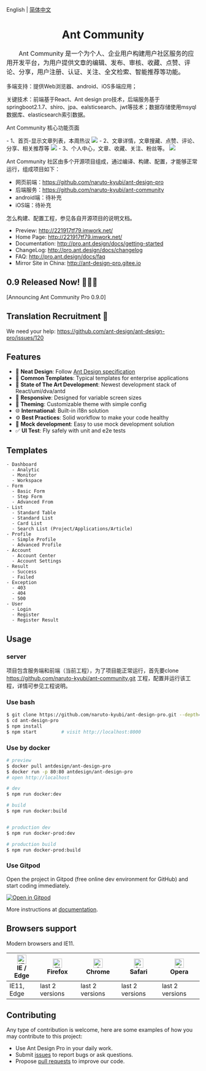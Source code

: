 English | [简体中文](./README.zh-CN.md) 
<h1 align="center">Ant Community</h1>
<p style="text-indent:2em;font-size:16px">
    Ant Community 是一个为个人、企业用户构建用户社区服务的应用开发平台，为用户提供文章的编辑、发布、审核、收藏、点赞、评论、分享，用户注册、认证、关注、全文检索、智能推荐等功能。</p>
<p>多端支持：提供Web浏览器、android、iOS多端应用；</p>
<p>关键技术：前端基于React、Ant design pro技术，后端服务基于springboot2.1.7、shiro、jpa、ealsticsearch、jwt等技术；数据存储使用msyql数据库、elasticsearch索引数据。</p>
<p>Ant Community 核心功能页面</p>
- 1、首页-显示文章列表，本周热议
<img src="https://github.com/naruto-kyubi/ant-design-pro/blob/master/img/ant-home.jpg"></img>
- 2、文章详情，文章搜藏、点赞、评论、分享、相关推荐等
<img src="https://github.com/naruto-kyubi/ant-design-pro/blob/master/img/ant-detail.jpg"></img>
- 3、个人中心，文章、收藏、关注、粉丝等。
<img src="https://github.com/naruto-kyubi/ant-design-pro/blob/master/img/ant-personal.jpg"></img>
<!-- <div align="center">
</div> -->

Ant Community 社区由多个开源项目组成，通过编译、构建、配置，才能够正常运行，组成项目如下：
- 网页前端：https://github.com/naruto-kyubi/ant-design-pro
- 后端服务：https://github.com/naruto-kyubi/ant-community
- android端：待补充
- iOS端：待补充

<p>怎么构建、配置工程，参见各自开源项目的说明文档。</p>

- Preview: http://221917tf79.imwork.net/
- Home Page: http://221917tf79.imwork.net/
- Documentation: http://pro.ant.design/docs/getting-started
- ChangeLog: http://pro.ant.design/docs/changelog
- FAQ: http://pro.ant.design/docs/faq
- Mirror Site in China: http://ant-design-pro.gitee.io

## 0.9 Released Now! 🎉🎉🎉
[Announcing Ant Community Pro 0.9.0]

## Translation Recruitment :loudspeaker:

We need your help: https://github.com/ant-design/ant-design-pro/issues/120

## Features

- :gem: **Neat Design**: Follow [Ant Design specification](http://ant.design/)
- :triangular_ruler: **Common Templates**: Typical templates for enterprise applications
- :rocket: **State of The Art Development**: Newest development stack of React/umi/dva/antd
- :iphone: **Responsive**: Designed for variable screen sizes
- :art: **Theming**: Customizable theme with simple config
- :globe_with_meridians: **International**: Built-in i18n solution
- :gear: **Best Practices**: Solid workflow to make your code healthy
- :1234: **Mock development**: Easy to use mock development solution
- :white_check_mark: **UI Test**: Fly safely with unit and e2e tests

## Templates

```
- Dashboard
  - Analytic
  - Monitor
  - Workspace
- Form
  - Basic Form
  - Step Form
  - Advanced From
- List
  - Standard Table
  - Standard List
  - Card List
  - Search List (Project/Applications/Article)
- Profile
  - Simple Profile
  - Advanced Profile
- Account
  - Account Center
  - Account Settings
- Result
  - Success
  - Failed
- Exception
  - 403
  - 404
  - 500
- User
  - Login
  - Register
  - Register Result
```

## Usage

### server
项目包含服务端和前端（当前工程），为了项目能正常运行，首先要clone https://github.com/naruto-kyubi/ant-community.git 工程，配置并运行该工程，详情可参见工程说明。


### Use bash

```bash
$ git clone https://github.com/naruto-kyubi/ant-design-pro.git --depth=1
$ cd ant-design-pro
$ npm install
$ npm start         # visit http://localhost:8000
```

### Use by docker

```bash
# preview
$ docker pull antdesign/ant-design-pro
$ docker run -p 80:80 antdesign/ant-design-pro
# open http://localhost

# dev
$ npm run docker:dev

# build
$ npm run docker:build


# production dev
$ npm run docker-prod:dev

# production build
$ npm run docker-prod:build
```

### Use Gitpod

Open the project in Gitpod (free online dev environment for GitHub) and start coding immediately.

[![Open in Gitpod](https://gitpod.io/button/open-in-gitpod.svg)](https://gitpod.io/#https://github.com/ant-design/ant-design-pro)

More instructions at [documentation](http://pro.ant.design/docs/getting-started).

## Browsers support

Modern browsers and IE11.

| [<img src="https://raw.githubusercontent.com/alrra/browser-logos/master/src/edge/edge_48x48.png" alt="IE / Edge" width="24px" height="24px" />](http://godban.github.io/browsers-support-badges/)</br>IE / Edge | [<img src="https://raw.githubusercontent.com/alrra/browser-logos/master/src/firefox/firefox_48x48.png" alt="Firefox" width="24px" height="24px" />](http://godban.github.io/browsers-support-badges/)</br>Firefox | [<img src="https://raw.githubusercontent.com/alrra/browser-logos/master/src/chrome/chrome_48x48.png" alt="Chrome" width="24px" height="24px" />](http://godban.github.io/browsers-support-badges/)</br>Chrome | [<img src="https://raw.githubusercontent.com/alrra/browser-logos/master/src/safari/safari_48x48.png" alt="Safari" width="24px" height="24px" />](http://godban.github.io/browsers-support-badges/)</br>Safari | [<img src="https://raw.githubusercontent.com/alrra/browser-logos/master/src/opera/opera_48x48.png" alt="Opera" width="24px" height="24px" />](http://godban.github.io/browsers-support-badges/)</br>Opera |
| --------- | --------- | --------- | --------- | --------- |
| IE11, Edge| last 2 versions| last 2 versions| last 2 versions| last 2 versions

## Contributing

Any type of contribution is welcome, here are some examples of how you may contribute to this project:

- Use Ant Design Pro in your daily work.
- Submit [issues](http://github.com/ant-design/ant-design-pro/issues) to report bugs or ask questions.
- Propose [pull requests](http://github.com/ant-design/ant-design-pro/pulls) to improve our code.
